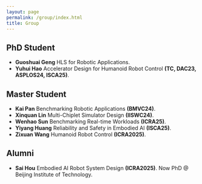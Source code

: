 ```yaml
---
layout: page
permalink: /group/index.html
title: Group
---
```


## PhD Student

- **Guoshuai Geng** HLS for Robotic Applications.
- **Yuhui Hao** Accelerator Design for Humanoid Robot Control **(TC, DAC23, ASPLOS24, ISCA25)**.

## Master Student

- **Kai Pan** Benchmarking Robotic Applications **(BMVC24)**.
- **Xinquan Lin** Multi-Chiplet Simulator Design **(IISWC24)**.
- **Wenhao Sun** Benchmarking Real-time Workloads **(ICRA25)**.
- **Yiyang Huang** Reliability and Safety in Embodied AI **(ISCA25)**.
- **Zixuan Wang** Humanoid Robot Control **(ICRA2025)**.

## Alumni 

- **Sai Hou** Embodied AI Robot System Design **(ICRA2025)**. Now PhD @ Beijing Institute of Technology.

<br>